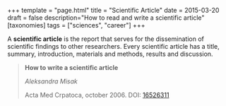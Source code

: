 +++
template = "page.html"
title = "Scientific Article"
date =  2015-03-20
draft = false
description="How to read and write a scientific article"
[taxonomies]
tags = ["sciences", "career"]
+++

A **scientific article** is the report that serves for the dissemination of scientific findings to other researchers. Every scientific article has a title, summary, introduction, materials and methods, results and discussion.
<!-- more -->

> **How to write a scientific article**
>
> *Aleksandra Misak*
>
> Acta Med Crpatoca, october 2006. DOI: [16526311](https://pubmed.ncbi.nlm.nih.gov/16526311/)